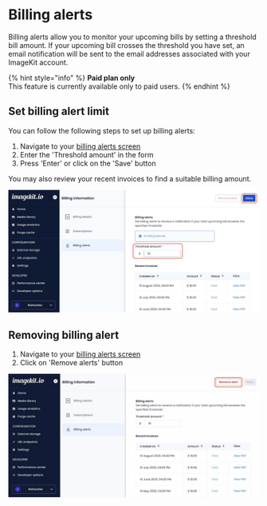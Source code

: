 # Billing alerts

Billing alerts allow you to monitor your upcoming bills by setting a threshold bill amount. If your upcoming bill crosses the threshold you have set, an email notification will be sent to the email addresses associated with your ImageKit account.

{% hint style="info" %}
**Paid plan only**\
This feature is currently available only to paid users.
{% endhint %}

## Set billing alert limit

You can follow the following steps to set up billing alerts:

1. Navigate to your [billing alerts screen](https://imagekit.io/dashboard/billing/alerts)
2. Enter the 'Threshold amount' in the form
3. Press 'Enter' or click on the 'Save' button

You may also review your recent invoices to find a suitable billing amount.

![set-billing-alert-screenshot](<../.gitbook/assets/set-billing-alert.jpg>)

## Removing billing alert

1. Navigate to your [billing alerts screen](https://imagekit.io/dashboard/billing/alerts)
2. Click on 'Remove alerts' button

![remove-billing-alert-screenshot](<../.gitbook/assets/remove-billing-alert.jpg>)
